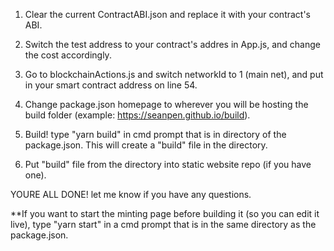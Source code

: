 1. Clear the current ContractABI.json and replace it with your contract's ABI.

2. Switch the test address to your contract's addres in App.js, and
change the cost accordingly.

3. Go to blockchainActions.js and switch networkId to 1 (main net), and put in your smart contract address on line 54.

4. Change package.json homepage to wherever you will be hosting the build folder (example: https://seanpen.github.io/build).

5. Build! type "yarn build" in cmd prompt that is in directory of the package.json. This will create a "build" file in the directory.

6. Put "build" file from the directory into static website repo (if you have one).

YOURE ALL DONE! let me know if you have any questions.

**If you want to start the minting page before building it (so you can edit it live), type "yarn start" in a cmd prompt
that is in the same directory as the package.json.
